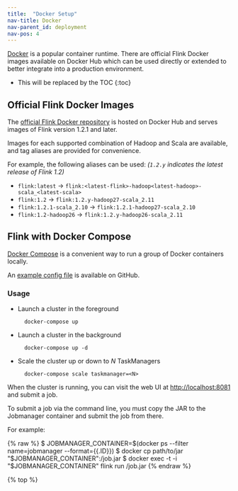 ```yaml
---
title:  "Docker Setup"
nav-title: Docker
nav-parent_id: deployment
nav-pos: 4
---
```

<!--
Licensed to the Apache Software Foundation (ASF) under one
or more contributor license agreements.  See the NOTICE file
distributed with this work for additional information
regarding copyright ownership.  The ASF licenses this file
to you under the Apache License, Version 2.0 (the
"License"); you may not use this file except in compliance
with the License.  You may obtain a copy of the License at

  http://www.apache.org/licenses/LICENSE-2.0

Unless required by applicable law or agreed to in writing,
software distributed under the License is distributed on an
"AS IS" BASIS, WITHOUT WARRANTIES OR CONDITIONS OF ANY
KIND, either express or implied.  See the License for the
specific language governing permissions and limitations
under the License.
-->

[Docker](https://www.docker.com) is a popular container runtime. There are
official Flink Docker images available on Docker Hub which can be used directly
or extended to better integrate into a production environment.

* This will be replaced by the TOC
{:toc}

## Official Flink Docker Images

The [official Flink Docker repository](https://hub.docker.com/_/flink/) is
hosted on Docker Hub and serves images of Flink version 1.2.1 and later.

Images for each supported combination of Hadoop and Scala are available, and
tag aliases are provided for convenience.

For example, the following aliases can be used: *(`1.2.y` indicates the latest
release of Flink 1.2)*

* `flink:latest` →
`flink:<latest-flink>-hadoop<latest-hadoop>-scala_<latest-scala>`
* `flink:1.2` → `flink:1.2.y-hadoop27-scala_2.11`
* `flink:1.2.1-scala_2.10` → `flink:1.2.1-hadoop27-scala_2.10`
* `flink:1.2-hadoop26` → `flink:1.2.y-hadoop26-scala_2.11`

<!-- NOTE: uncomment when docker-flink/docker-flink/issues/14 is resolved. -->
<!--
Additionally, images based on Alpine Linux are available. Reference them by
appending `-alpine` to the tag. For the Alpine version of `flink:latest`, use
`flink:alpine`.

For example:

* `flink:alpine`
* `flink:1.2.1-alpine`
* `flink:1.2-scala_2.10-alpine`
-->

## Flink with Docker Compose

[Docker Compose](https://docs.docker.com/compose/) is a convenient way to run a
group of Docker containers locally.

An [example config file](https://github.com/docker-flink/examples/blob/master/docker-compose.yml)
is available on GitHub.

### Usage

* Launch a cluster in the foreground

        docker-compose up

* Launch a cluster in the background

        docker-compose up -d

* Scale the cluster up or down to *N* TaskManagers

        docker-compose scale taskmanager=<N>

When the cluster is running, you can visit the web UI at [http://localhost:8081
](http://localhost:8081) and submit a job.

To submit a job via the command line, you must copy the JAR to the Jobmanager
container and submit the job from there.

For example:

{% raw %}
    $ JOBMANAGER_CONTAINER=$(docker ps --filter name=jobmanager --format={{.ID}})
    $ docker cp path/to/jar "$JOBMANAGER_CONTAINER":/job.jar
    $ docker exec -t -i "$JOBMANAGER_CONTAINER" flink run /job.jar
{% endraw %}

{% top %}
